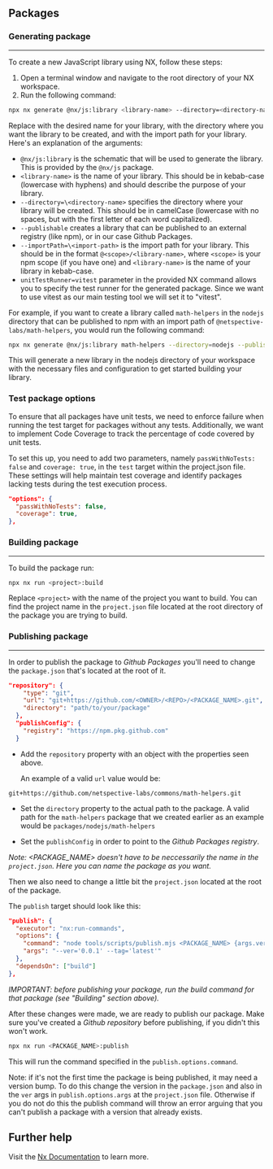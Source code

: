 ## Packages

### Generating package

---

To create a new JavaScript library using NX, follow these steps:

1. Open a terminal window and navigate to the root directory of your NX workspace.
2. Run the following command:

```bash
npx nx generate @nx/js:library <library-name> --directory=<directory-name> --unitTestRunner=vitest --publishable --importPath=<import-path>
```

Replace <library-name> with the desired name for your library, <directory-name> with the directory where you want the library to be created, and <import-path> with the import path for your library. Here's an explanation of the arguments:

- `@nx/js:library` is the schematic that will be used to generate the library. This is provided by the `@nx/js` package.
- `<library-name>` is the name of your library. This should be in kebab-case (lowercase with hyphens) and should describe the purpose of your library.
- `--directory=\<directory-name>` specifies the directory where your library will be created. This should be in camelCase (lowercase with no spaces, but with the first letter of each word capitalized).
- `--publishable` creates a library that can be published to an external registry (like npm), or in our case Github Packages.
- `--importPath=\<import-path>` is the import path for your library. This should be in the format `@<scope>/<library-name>`, where `<scope>` is your npm scope (if you have one) and `<library-name>` is the name of your library in kebab-case.
- `unitTestRunner=vitest` parameter in the provided NX command allows you to specify the test runner for the generated package. Since we want to use vitest as our main testing tool we will set it to "vitest".

For example, if you want to create a library called `math-helpers` in the `nodejs` directory that can be published to npm with an import path of `@netspective-labs/math-helpers`, you would run the following command:

```bash
npx nx generate @nx/js:library math-helpers --directory=nodejs --publishable --importPath=@netspective-labs/math-helpers
```

This will generate a new library in the nodejs directory of your workspace with the necessary files and configuration to get started building your library.

### Test package options

To ensure that all packages have unit tests, we need to enforce failure when running the test target for packages without any tests. Additionally, we want to implement Code Coverage to track the percentage of code covered by unit tests.

To set this up, you need to add two parameters, namely `passWithNoTests: false` and `coverage: true`, in the `test` target within the project.json file. These settings will help maintain test coverage and identify packages lacking tests during the test execution process.

```json
"options": {
  "passWithNoTests": false,
  "coverage": true,
},
```

### Building package

---

To build the package run:

```bash
npx nx run <project>:build
```

Replace `<project>` with the name of the project you want to build. You can find the project name in the `project.json` file located at the root directory of the package you are trying to build.

### Publishing package

---

In order to publish the package to _Github Packages_ you'll need to change the `package.json` that's located at the root of it.

```json
"repository": {
    "type": "git",
    "url": "git+https://github.com/<OWNER>/<REPO>/<PACKAGE_NAME>.git",
    "directory": "path/to/your/package"
  },
  "publishConfig": {
    "registry": "https://npm.pkg.github.com"
  }
```

- Add the `repository` property with an object with the properties seen above.

  An example of a valid `url` value would be:

```
git+https://github.com/netspective-labs/commons/math-helpers.git
```

- Set the `directory` property to the actual path to the package. A valid path for the `math-helpers` package that we created earlier as an example would be `packages/nodejs/math-helpers`

- Set the `publishConfig` in order to point to the _Github Packages registry_.

_Note: <PACKAGE_NAME> doesn't have to be neccessarily the name in the `project.json`. Here you can name the package as you want._

Then we also need to change a little bit the `project.json` located at the root of the package.

The `publish` target should look like this:

```json
"publish": {
  "executor": "nx:run-commands",
  "options": {
    "command": "node tools/scripts/publish.mjs <PACKAGE_NAME> {args.ver} {args.tag}",
    "args": "--ver='0.0.1' --tag='latest'"
  },
  "dependsOn": ["build"]
},
```

_IMPORTANT: before publishing your package, run the build command for that package (see "Building" section above)._

After these changes were made, we are ready to publish our package. Make sure you've created a _Github repository_ before publishing, if you didn't this won't work.

```bash
npx nx run <PACKAGE_NAME>:publish
```

This will run the command specified in the `publish.options.command`.

Note: if it's not the first time the package is being published, it may need a version bump. To do this change the version in the `package.json` and also in the `ver` args in `publish.options.args` at the `project.json` file. Otherwise if you do not do this the publish command will throw an error arguing that you can't publish a package with a version that already exists.

## Further help

Visit the [Nx Documentation](https://nx.dev) to learn more.
